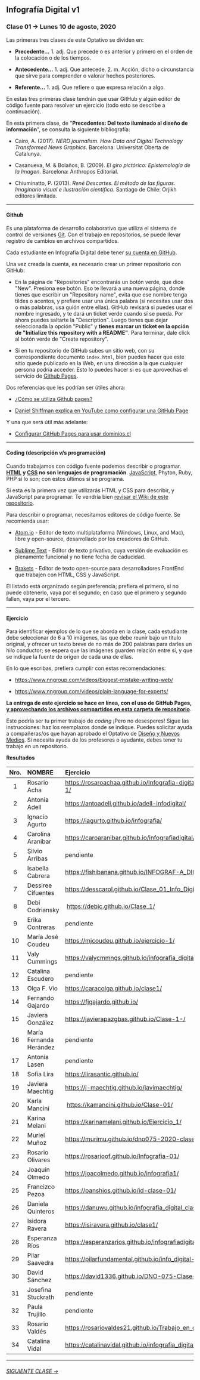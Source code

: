 ## Infografía Digital v1

### Clase 01 → Lunes 10 de agosto, 2020

Las primeras tres clases de este Optativo se dividen en:

- **Precedente…** 1. adj. Que precede o es anterior y primero en el orden de la colocación o de los tiempos.

- **Antecedente…** 1. adj. Que antecede. 2. m. Acción, dicho o circunstancia que sirve para comprender o valorar hechos posteriores.

- **Referente…** 1. adj. Que refiere o que expresa relación a algo.

En estas tres primeras clase tendrán que usar GitHub y algún editor de código fuente para resolver un ejercicio (todo esto se describe a continuación). 

En esta primera clase, de "**Precedentes: Del texto iluminado al diseño de información**", se consulta la siguiente bibliografía:
 
- Cairo, A. (2017). *NERD journalism. How Data and Digital Technology Transformed News Graphics*. Barcelona: Universitat Oberta de Catalunya.

- Casanueva, M. & Bolaños, B. (2009). *El giro pictórico: Epistemología de la Imagen*. Barcelona: Anthropos Editorial. 

- Chiuminatto, P. (2013). *René Descartes. El método de las figuras. Imaginario visual e ilustración científica*. Santiago de Chile: Orjikh editores limitada.

- - - - - - - 

#### Github

Es una plataforma de desarrollo colaborativo que utiliza el sistema de control de versiones [Git](https://git-scm.com/). Con el trabajo en repositorios, se puede llevar registro de cambios en archivos compartidos.

Cada estudiante en Infografía Digital debe tener [su cuenta en GitHub](https://github.com/join).

Una vez creada la cuenta, es necesario crear un primer repositorio con GitHub: 

- En la página de "Repositories" encontrarás un botón verde, que dice "New". Presiona ese botón. Eso te llevará a una nueva página, donde tienes que escribir un "Repository name", evita que ese nombre tenga tildes o acentos, y prefiere usar una única palabra (si necesitas usar dos o más palabras, usa guión entre ellas). GitHub revisará si puedes usar el nombre ingresado, y te dará un ticket verde cuando sí se pueda. Por ahora puedes saltarte la "Description". Luego tienes que dejar seleccionada la opción "Public" y **tienes marcar un ticket en la opción de "Initialize this repository with a README"**. Para terminar, dale click al botón verde de "Create repository".

- Si en tu repositorio de GitHub subes un sitio web, con su correspondiente documento `index.html`, bien puedes hacer que este sitio quede publicado en la Web, en una dirección a la que cualquier persona podría acceder. Esto lo puedes hacer si es que aprovechas el servicio de [Github Pages](https://help.github.com/articles/what-is-github-pages/). 

Dos referencias que les podrían ser útiles ahora: 

- [¿Cómo se utiliza Github pages?](https://developer.mozilla.org/es/docs/Learn/Using_Github_pages)

- [Daniel Shiffman explica en YouTube como configurar una GitHub Page](https://youtu.be/bFVtrlyH-kc)

Y una que será útil más adelante: 

- [Configurar GitHub Pages para usar dominios.cl](https://medium.com/@ggerena/configurar-github-pages-para-usar-dominios-cl-13c1a644699f)

- - - - - - - 

#### Coding (descripción v/s programación)

Cuando trabajamos con código fuente podemos describir o programar. **[HTML](https://github.com/profesorfaco/dno075-2020/wiki/HTML) y [CSS](https://github.com/profesorfaco/dno075-2020/wiki/CSS) no son lenguajes de programación**. [JavaScript](https://github.com/profesorfaco/dno075-2020/wiki/JavaScript), Phyton, Ruby, PHP sí lo son; con estos últimos sí se programa.

Si esta es la primera vez que utilizarás HTML y CSS para describir, y JavaScript para programar: Te vendría bien [revisar el Wiki de este repositorio](https://github.com/profesorfaco/dno075-2020/wiki).

Para describir o programar, necesitamos editores de código fuente. Se recomienda usar:  

- [Atom.io](https://atom.io/) - Editor de texto multiplataforma (Windows, Linux, and Mac), libre y open-source, desarrollado por los creadores de GitHub. 

- [Sublime Text](https://www.sublimetext.com/) - Editor de texto privativo, cuya versión de evaluación es plenamente funcional y no tiene fecha de caducidad. 

- [Brakets](http://brackets.io/) - Editor de texto open-source para desarrolladores FrontEnd que trabajen con HTML, CSS y JavaScript.

El listado está organizado según preferencia; prefiera el primero, si no puede obtenerlo, vaya por el segundo; en caso que el primero y segundo fallen, vaya por el tercero.

- - - - - - - 

#### Ejercicio

Para identificar ejemplos de lo que se aborda en la clase, cada estudiante debe seleccionar de 6 a 10 imágenes, las que debe reunir bajo un título original, y ofrecer un texto breve de no más de 200 palabras para darles un hilo conductor; se espera que las imágenes guarden relación entre sí, y que se indique la fuente de origen de cada una de ellas.

En lo que escribas, prefiera cumplir con estas recomendaciones: 

- https://www.nngroup.com/videos/biggest-mistake-writing-web/

- https://www.nngroup.com/videos/plain-language-for-experts/

**La entrega de este ejercicio se hace en línea, con el uso de GitHub Pages, [y aprovechando los archivos compartidos en esta carpeta de repositorio](https://profesorfaco.github.io/dno075-2020/clase-01/)**.

Este podría ser tu primer trabajo de *coding* ¡Pero no desesperes! Sigue las instrucciones: haz los reemplazos donde se indique. Puedes solicitar ayuda a compañeras/os que hayan aprobado el Optativo de [Diseño y Nuevos Medios](https://github.com/profesorfaco/dno037-2020/). Si necesita ayuda de los profesores o ayudante, debes tener tu trabajo en un repositorio.


**Resultados**

| Nro.  | NOMBRE | Ejercicio |
|:-----:|:-------|:--------|
| 1 | Rosario Acha | https://rosaroachaa.github.io/Infografia-digital_clase-1/ |
| 2 | Antonia Adell | https://antoadell.github.io/adell-infodigital/ |
| 3 | Ignacio Agurto | https://iagurto.github.io/infografia/ | 
| 4 | Carolina Aranibar | https://caroaranibar.github.io/infografiadigital/ | 
| 5 | Silvio Arribas | pendiente |
| 6 | Isabella Cabrera | https://fishibanana.github.io/INFOGRAF-A_DIGITAL/ |
| 7 | Dessiree Cifuentes | https://desscarol.github.io/Clase_01_Info_Digital/ |
| 8 | Debi Codriansky | https://debic.github.io/Clase_1/ | 
| 9 | Erika Contreras | pendiente |
| 10 | María José Coudeu | https://mjcoudeu.github.io/ejercicio-1/ |
| 11 | Valy Cummings | https://valycmmngs.github.io/infografia_digital_1/ |
| 12 | Catalina Escudero | pendiente | 
| 13 | Olga F. Vio | https://caracolga.github.io/clase1/ |
| 14 | Fernando Gajardo | https://fjgajardo.github.io/ |
| 15 | Javiera González | https://javierapazgbas.github.io/Clase-1-/ |
| 16 | María Fernanda Herández | pendiente |
| 17 | Antonia Lasen | pendiente |
| 18 | Sofía Lira | https://lirasantic.github.io/ |
| 19 | Javiera Maechtig | https://j-maechtig.github.io/javimaechtig/ |
| 20 | Karla Mancini | https://kamancini.github.io/Clase-01/ |
| 21 | Karina Melani | https://karinamelani.github.io/Ejercicio_1/ |
| 22 | Muriel Muñoz | https://murimu.github.io/dno075-2020-clase-01/ |
| 23 | Rosario Olivares | https://rosarioof.github.io/Infografia-01/ |
| 24 | Joaquín Olmedo | https://joacolmedo.github.io/infografia1/ |
| 25 | Francizco Pezoa | https://panshios.github.io/id-clase-01/ | 
| 26 | Daniela Quinteros | https://danuwu.github.io/infografia_digital_clase1/ |
| 27 | Isidora Ravera | https://isiravera.github.io/clase1/ | 
| 28 | Esperanza Ríos | https://esperanzarios.github.io/infografiadigital/ | 
| 29 | Pilar Saavedra | https://pilarfundamental.github.io/info_digital-1/ |
| 30 | David Sánchez | https://david1336.github.io/DNO-075-Clase-01/ |
| 31 | Josefina Stuckrath | pendiente |
| 32 | Paula Trujillo | pendiente |
| 33 | Rosario Valdés | https://rosariovaldes21.github.io/Trabajo_en_clases_01/ |
| 34 | Catalina Vidal | https://catalinavidal.github.io/infografia_digital_01/ |

- - - - - - - 

###### [SIGUIENTE CLASE →](https://github.com/profesorfaco/dno075-2020/tree/gh-pages/clase-02)
